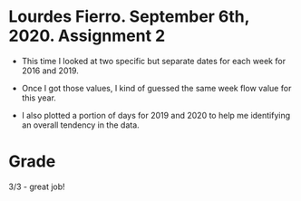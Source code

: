 # Lourdes Fierro. September 6th, 2020. Assignment 2

- This time I looked at two specific but separate dates for each week for 2016 and 2019.

- Once I got those values, I kind of guessed the same week flow value for this year.

- I also plotted a portion of days for 2019 and 2020 to help me identifying an overall tendency in the data.

# Grade
3/3 - great job!
